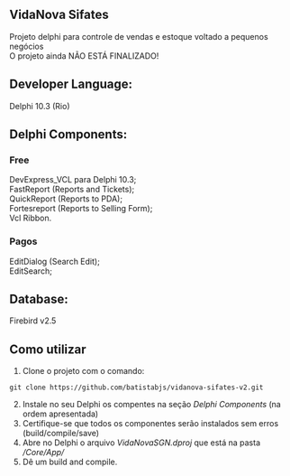 ## VidaNova Sifates
Projeto delphi para controle de vendas e estoque voltado a pequenos negócios<br>
O projeto ainda NÃO ESTÁ FINALIZADO!

## Developer Language:<br>
Delphi 10.3 (Rio)

## Delphi Components:
### Free
DevExpress_VCL para Delphi 10.3; <br>
FastReport (Reports and Tickets); <br>
QuickReport (Reports to PDA); <br>
Fortesreport (Reports to Selling Form); <br>
Vcl Ribbon. <br>
### Pagos
EditDialog (Search Edit); <br>
EditSearch; <br>

## Database: 
Firebird v2.5

## Como utilizar
1. Clone o projeto com o comando:
```
git clone https://github.com/batistabjs/vidanova-sifates-v2.git
```
2. Instale no seu Delphi os compentes na seção _Delphi Components_ (na ordem apresentada)
3. Certifique-se que todos os componentes serão instalados sem erros (build/compile/save)
4. Abre no Delphi o arquivo _VidaNovaSGN.dproj_ que está na pasta _/Core/App/_
5. Dê um build and compile.